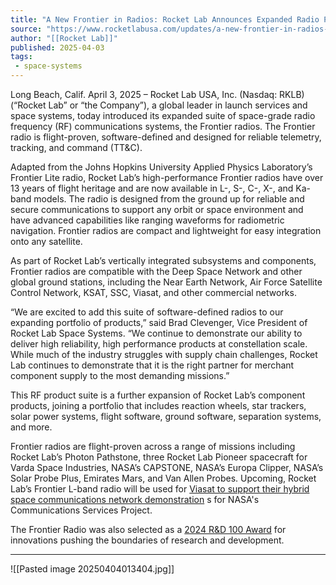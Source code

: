 ```yaml
---
title: "A New Frontier in Radios: Rocket Lab Announces Expanded Radio Products for Reliable Command and Control"
source: "https://www.rocketlabusa.com/updates/a-new-frontier-in-radios-rocket-lab-announces-expanded-radio-products-for-reliable-command-and-control/"
author: "[[Rocket Lab]]"
published: 2025-04-03
tags:
 - space-systems
---
```


Long Beach, Calif. April 3, 2025 – Rocket Lab USA, Inc. (Nasdaq: RKLB) (“Rocket Lab” or “the Company”), a global leader in launch services and space systems, today introduced its expanded suite of space-grade radio frequency (RF) communications systems, the Frontier radios. The Frontier radio is flight-proven, software-defined and designed for reliable telemetry, tracking, and command (TT&C).

Adapted from the Johns Hopkins University Applied Physics Laboratory’s Frontier Lite radio, Rocket Lab’s high-performance Frontier radios have over 13 years of flight heritage and are now available in L-, S-, C-, X-, and Ka-band models. The radio is designed from the ground up for reliable and secure communications to support any orbit or space environment and have advanced capabilities like ranging waveforms for radiometric navigation. Frontier radios are compact and lightweight for easy integration onto any satellite.

As part of Rocket Lab’s vertically integrated subsystems and components, Frontier radios are compatible with the Deep Space Network and other global ground stations, including the Near Earth Network, Air Force Satellite Control Network, KSAT, SSC, Viasat, and other commercial networks.

“We are excited to add this suite of software-defined radios to our expanding portfolio of products,” said Brad Clevenger, Vice President of Rocket Lab Space Systems. “We continue to demonstrate our ability to deliver high reliability, high performance products at constellation scale. While much of the industry struggles with supply chain challenges, Rocket Lab continues to demonstrate that it is the right partner for merchant component supply to the most demanding missions.”

This RF product suite is a further expansion of Rocket Lab’s component products, joining a portfolio that includes reaction wheels, star trackers, solar power systems, flight software, ground software, separation systems, and more.

Frontier radios are flight-proven across a range of missions including Rocket Lab’s Photon Pathstone, three Rocket Lab Pioneer spacecraft for Varda Space Industries, NASA’s CAPSTONE, NASA’s Europa Clipper, NASA’s Solar Probe Plus, Emirates Mars, and Van Allen Probes. Upcoming, Rocket Lab’s Frontier L-band radio will be used for [Viasat to support their hybrid space communications network demonstration](https://www.viasat.com/news/latest-news/government/2023/viasat-and-rocket-lab-partner-to-showcase-on-demand-low-latency-data-relay-services-for-leo-satellites/) s for NASA's Communications Services Project.

The Frontier Radio was also selected as a [2024 R&D 100 Award](https://www.rdworldonline.com/rd-100-winners-for-2024-are-announced/) for innovations pushing the boundaries of research and development.

---

![[Pasted image 20250404013404.jpg]]